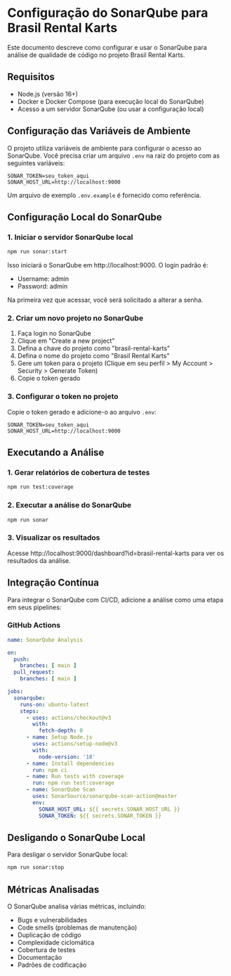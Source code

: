 # Configuração do SonarQube para Brasil Rental Karts

Este documento descreve como configurar e usar o SonarQube para análise de qualidade de código no projeto Brasil Rental Karts.

## Requisitos

- Node.js (versão 16+)
- Docker e Docker Compose (para execução local do SonarQube)
- Acesso a um servidor SonarQube (ou usar a configuração local)

## Configuração das Variáveis de Ambiente

O projeto utiliza variáveis de ambiente para configurar o acesso ao SonarQube. Você precisa criar um arquivo `.env` na raiz do projeto com as seguintes variáveis:

```
SONAR_TOKEN=seu_token_aqui
SONAR_HOST_URL=http://localhost:9000
```

Um arquivo de exemplo `.env.example` é fornecido como referência.

## Configuração Local do SonarQube

### 1. Iniciar o servidor SonarQube local

```bash
npm run sonar:start
```

Isso iniciará o SonarQube em http://localhost:9000. O login padrão é:
- Username: admin
- Password: admin

Na primeira vez que acessar, você será solicitado a alterar a senha.

### 2. Criar um novo projeto no SonarQube

1. Faça login no SonarQube
2. Clique em "Create a new project"
3. Defina a chave do projeto como "brasil-rental-karts"
4. Defina o nome do projeto como "Brasil Rental Karts"
5. Gere um token para o projeto (Clique em seu perfil > My Account > Security > Generate Token)
6. Copie o token gerado

### 3. Configurar o token no projeto

Copie o token gerado e adicione-o ao arquivo `.env`:

```
SONAR_TOKEN=seu_token_aqui
SONAR_HOST_URL=http://localhost:9000
```

## Executando a Análise

### 1. Gerar relatórios de cobertura de testes

```bash
npm run test:coverage
```

### 2. Executar a análise do SonarQube

```bash
npm run sonar
```

### 3. Visualizar os resultados

Acesse http://localhost:9000/dashboard?id=brasil-rental-karts para ver os resultados da análise.

## Integração Contínua

Para integrar o SonarQube com CI/CD, adicione a análise como uma etapa em seus pipelines:

### GitHub Actions

```yaml
name: SonarQube Analysis

on:
  push:
    branches: [ main ]
  pull_request:
    branches: [ main ]

jobs:
  sonarqube:
    runs-on: ubuntu-latest
    steps:
      - uses: actions/checkout@v3
        with:
          fetch-depth: 0
      - name: Setup Node.js
        uses: actions/setup-node@v3
        with:
          node-version: '18'
      - name: Install dependencies
        run: npm ci
      - name: Run tests with coverage
        run: npm run test:coverage
      - name: SonarQube Scan
        uses: SonarSource/sonarqube-scan-action@master
        env:
          SONAR_HOST_URL: ${{ secrets.SONAR_HOST_URL }}
          SONAR_TOKEN: ${{ secrets.SONAR_TOKEN }}
```

## Desligando o SonarQube Local

Para desligar o servidor SonarQube local:

```bash
npm run sonar:stop
```

## Métricas Analisadas

O SonarQube analisa várias métricas, incluindo:

- Bugs e vulnerabilidades
- Code smells (problemas de manutenção)
- Duplicação de código
- Complexidade ciclomática
- Cobertura de testes
- Documentação
- Padrões de codificação 